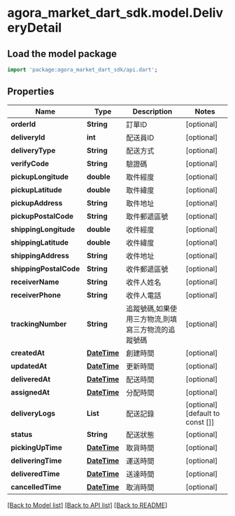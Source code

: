# agora_market_dart_sdk.model.DeliveryDetail

## Load the model package
```dart
import 'package:agora_market_dart_sdk/api.dart';
```

## Properties
Name | Type | Description | Notes
------------ | ------------- | ------------- | -------------
**orderId** | **String** | 訂單ID | [optional] 
**deliveryId** | **int** | 配送員ID | [optional] 
**deliveryType** | **String** | 配送方式 | [optional] 
**verifyCode** | **String** | 驗證碼 | [optional] 
**pickupLongitude** | **double** | 取件經度 | [optional] 
**pickupLatitude** | **double** | 取件緯度 | [optional] 
**pickupAddress** | **String** | 取件地址 | [optional] 
**pickupPostalCode** | **String** | 取件郵遞區號 | [optional] 
**shippingLongitude** | **double** | 收件經度 | [optional] 
**shippingLatitude** | **double** | 收件緯度 | [optional] 
**shippingAddress** | **String** | 收件地址 | [optional] 
**shippingPostalCode** | **String** | 收件郵遞區號 | [optional] 
**receiverName** | **String** | 收件人姓名 | [optional] 
**receiverPhone** | **String** | 收件人電話 | [optional] 
**trackingNumber** | **String** | 追蹤號碼,如果使用三方物流,則填寫三方物流的追蹤號碼 | [optional] 
**createdAt** | [**DateTime**](DateTime.md) | 創建時間 | [optional] 
**updatedAt** | [**DateTime**](DateTime.md) | 更新時間 | [optional] 
**deliveredAt** | [**DateTime**](DateTime.md) | 配送時間 | [optional] 
**assignedAt** | [**DateTime**](DateTime.md) | 分配時間 | [optional] 
**deliveryLogs** | **List<String>** | 配送記錄 | [optional] [default to const []]
**status** | **String** | 配送狀態 | [optional] 
**pickingUpTime** | [**DateTime**](DateTime.md) | 取貨時間 | [optional] 
**deliveringTime** | [**DateTime**](DateTime.md) | 運送時間 | [optional] 
**deliveredTime** | [**DateTime**](DateTime.md) | 送達時間 | [optional] 
**cancelledTime** | [**DateTime**](DateTime.md) | 取消時間 | [optional] 

[[Back to Model list]](../README.md#documentation-for-models) [[Back to API list]](../README.md#documentation-for-api-endpoints) [[Back to README]](../README.md)


